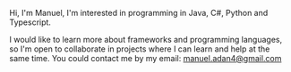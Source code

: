 Hi, I'm Manuel, I'm interested in programming in Java, C#, Python and Typescript.

I would like to learn more about frameworks and programming languages, so I'm open to collaborate in projects where I can learn and help at the same time.
You could contact me by my email: manuel.adan4@gmail.com
